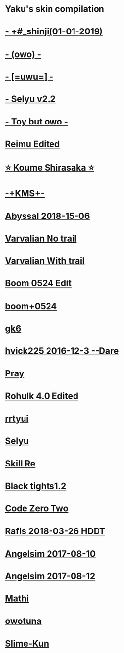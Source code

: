 # Yaku's skin compilation

# [-  +#_shinji(01-01-2019)](https://puu.sh/Dl3tU/3b8d16276b.osz)

# [- (owo) -](https://puu.sh/Dl3y1/934de9da3d.osz)

# [- [=uwu=] -](https://puu.sh/Dl3zT/cb6c1426f6.osz)

# [- Selyu v2.2](https://www.dropbox.com/s/ms8vuz75n6eardz/-%20Selyu%20v2.2.osk?dl=1)

# [- Toy but owo -](https://puu.sh/Dl3DE/c5a3c050c2.osz)

# [Reimu Edited](https://puu.sh/Dl3FN/2f72a8d064.osz)

# [⭐ Koume Shirasaka ⭐](https://puu.sh/zveRH/1716ac3e03.osk)

# [-+KMS+-](https://puu.sh/Dl3Ii/cfe3e3a672.osz)

# [Abyssal 2018-15-06](https://circle-people.com/wp-content/Skins/Abyssal/Abyssal%202018-06-15.osk)

# [Varvalian No trail](https://puu.sh/BSj1V/6c9d4d0e79.osk)

# [Varvalian With trail](https://puu.sh/CPqX5/ade6682fc9.osk)

# [Boom 0524 Edit](https://gn.s-ul.eu/okhAlDrF)

# [boom+0524](http://gn.s-ul.eu/E2wSU5jF)

# [gk6](http://puu.sh/hoq5d.zip)

# [hvick225 2016-12-3 --Dare](https://circle-people.com/wp-content/Skins/hvick225/hvick225%202016-12-3%20--Dare.osk)

# [Pray](https://puu.sh/Dl3O6/9b86f79253.osz)

# [Rohulk 4.0 Edited](https://puu.sh/Dl3P9/153ccd68ac.osz)

# [rrtyui](http://puu.sh/3uYMT.zip)

# [Selyu](https://www.dropbox.com/s/20e6007dj10vcmk/Selyu.osk?dl=1)

# [Skill Re](https://puu.sh/Dl3Th/4d32c4e9d0.osz)

# [Black tights1.2](https://www.reddit.com/r/OsuSkins/comments/b5mwvj/skinr15_nsfwjust_a_bit_r15_elementsmay_be_%CA%96_black/)

# [Code Zero Two](https://www.reddit.com/r/OsuSkins/comments/7xp2hy/code_zero_two/)

# [Rafis 2018-03-26 HDDT](https://circle-people.com/wp-content/Skins/Rafis/Rafis%202018-03-26%20HDDT.osk)

# [Angelsim 2017-08-10](https://circle-people.com/wp-content/Skins/firebat92%20(Angelsim)/Angelsim%202017-08-10.osk)

# [Angelsim 2017-08-12](https://circle-people.com/wp-content/Skins/firebat92%20(Angelsim)/Angelsim%202017-08-12.osk)

# [Mathi](https://puu.sh/wvSc8.osk)

# [owotuna](https://www.mediafire.com/folder/ccb566dfz92hi/#ccb566dfz92hi)

# [Slime-Kun](http://skins.osuck.net/index.php?newsid=698)
